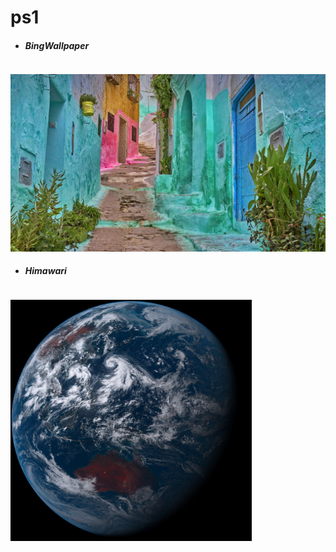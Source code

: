 # ps1

- ##### BingWallpaper 
<!-- MARKDOWN-AUTO-DOCS:START (CODE:src=./BingWallpaper/timestamp) -->
```
```
<!-- MARKDOWN-AUTO-DOCS:END -->
<img src="BingWallpaper/latest.jpg" width="700" height="auto" title="👉  BingWallpaper  👈">

- ##### Himawari 
<!-- MARKDOWN-AUTO-DOCS:START (CODE:src=./Himawari/timestamp) -->
```
```
<!-- MARKDOWN-AUTO-DOCS:END --> 
<img src="Himawari/latest.jpg" width="auto" height="386" title="👉  Himawari  👈">

